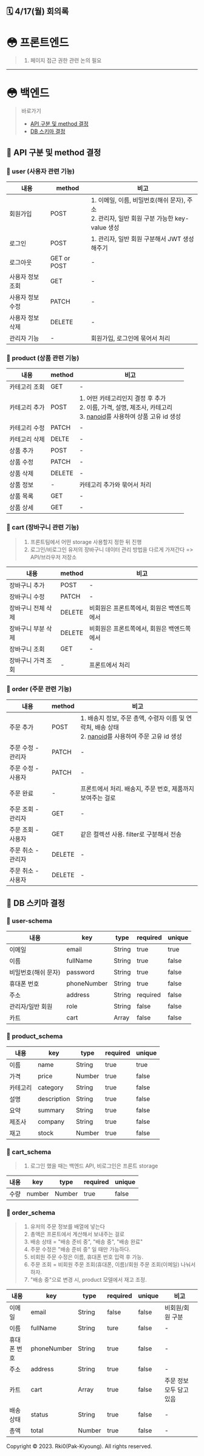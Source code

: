 ## **🗓️ 4/17(월) 회의록**

# 😳 프론트엔드

> 1. 페이지 접근 권한 관련 논의 필요

---

# 😳 백엔드

> 바로가기
>
> - [API 구분 및 method 결정](#😤-api-구분-및-method-결정)
> - [DB 스키마 결정](#😤-db-스키마-결정)

## 😤 API 구분 및 method 결정

### 🤔 user (사용자 관련 기능)

| 내용             | method      | 비고                                                                                           |
| ---------------- | ----------- | ---------------------------------------------------------------------------------------------- |
| 회원가입         | POST        | 1. 이메일, 이름, 비밀번호(해쉬 문자), 주소</br>2. 관리자, 일반 회원 구분 가능한 key-value 생성 |
| 로그인           | POST        | 1. 관리자, 일반 회원 구분해서 JWT 생성해주기                                                   |
| 로그아웃         | GET or POST | -                                                                                              |
| 사용자 정보 조회 | GET         | -                                                                                              |
| 사용자 정보 수정 | PATCH       | -                                                                                              |
| 사용자 정보 삭제 | DELETE      | -                                                                                              |
| 관리자 기능      | -           | 회원가입, 로그인에 묶어서 처리                                                                 |

### 🤔 product (상품 관련 기능)

| 내용          | method | 비고                                                                                                                                                           |
| ------------- | ------ | -------------------------------------------------------------------------------------------------------------------------------------------------------------- |
| 카테고리 조회 | GET    | -                                                                                                                                                              |
| 카테고리 추가 | POST   | 1. 어떤 카테고리인지 결정 후 추가</br>2. 이름, 가격, 설명, 제조사, 카테고리</br>3. [nanoid](https://www.npmjs.com/package/nanoid)를 사용하여 상품 고유 id 생성 |
| 카테고리 수정 | PATCH  | -                                                                                                                                                              |
| 카테고리 삭제 | DELTE  | -                                                                                                                                                              |
| 상품 추가     | POST   | -                                                                                                                                                              |
| 상품 수정     | PATCH  | -                                                                                                                                                              |
| 상품 삭제     | DELETE | -                                                                                                                                                              |
| 상품 정보     | -      | 카테고리 추가와 묶어서 처리                                                                                                                                    |
| 상품 목록     | GET    | -                                                                                                                                                              |
| 상품 상세     | GET    | -                                                                                                                                                              |

### 🤔 cart (장바구니 관련 기능)

> 1. 프론트팀에서 어떤 storage 사용할지 정한 뒤 진행
> 2. 로그인/비로그인 유저의 장바구니 데이터 관리 방법을 다르게 가져간다 => API/브라우저 저장소

| 내용               | method | 비고                                       |
| ------------------ | ------ | ------------------------------------------ |
| 장바구니 추가      | POST   | -                                          |
| 장바구니 수정      | PATCH  | -                                          |
| 장바구니 전체 삭제 | DELETE | 비회원은 프론트쪽에서, 회원은 백엔드쪽에서 |
| 장바구니 부분 삭제 | DELETE | 비회원은 프론트쪽에서, 회원은 백엔드쪽에서 |
| 장바구니 조회      | GET    | -                                          |
| 장바구니 가격 조회 | -      | 프론트에서 처리                            |

### 🤔 order (주문 관련 기능)

| 내용               | method | 비고                                                                                                                                           |
| ------------------ | ------ | ---------------------------------------------------------------------------------------------------------------------------------------------- |
| 주문 추가          | POST   | 1. 배송지 정보, 주문 총액, 수령자 이름 및 연락처, 배송 상태</br>2. [nanoid](https://www.npmjs.com/package/nanoid)를 사용하여 주문 고유 id 생성 |
| 주문 수정 - 관리자 | PATCH  | -                                                                                                                                              |
| 주문 수정 - 사용자 | PATCH  | -                                                                                                                                              |
| 주문 완료          | -      | 프론트에서 처리. 배송지, 주문 번호, 제품까지 보여주는 걸로                                                                                     |
| 주문 조회 - 관리자 | GET    | -                                                                                                                                              |
| 주문 조회 - 사용자 | GET    | 같은 컬렉션 사용. filter로 구분해서 전송                                                                                                       |
| 주문 취소 - 관리자 | DELETE | -                                                                                                                                              |
| 주문 취소 - 사용자 | DELETE | -                                                                                                                                              |

## 😤 DB 스키마 결정

### 🤔 user-schema

| 내용                | key         | type   | required | unique |
| ------------------- | ----------- | ------ | -------- | ------ |
| 이메일              | email       | String | true     | true   |
| 이름                | fullName    | String | true     | false  |
| 비밀번호(해쉬 문자) | password    | String | true     | false  |
| 휴대폰 번호         | phoneNumber | String | true     | false  |
| 주소                | address     | String | required | false  |
| 관리자/일반 회원    | role        | String | false    | false  |
| 카트                | cart        | Array  | false    | false  |

### 🤔 product_schema

| 내용     | key         | type   | required | unique |
| -------- | ----------- | ------ | -------- | ------ |
| 이름     | name        | String | true     | true   |
| 가격     | price       | Number | true     | false  |
| 카테고리 | category    | String | true     | false  |
| 설명     | description | String | true     | false  |
| 요약     | summary     | String | true     | false  |
| 제조사   | company     | String | true     | false  |
| 재고     | stock       | Number | true     | false  |

### 🤔 cart_schema

> 1. 로그인 했을 때는 백엔드 API, 비로그인은 프론트 storage

| 내용 | key    | type   | required | unique |
| ---- | ------ | ------ | -------- | ------ |
| 수량 | number | Number | true     | false  |

### 🤔 order_schema

> 1. 유저의 주문 정보를 배열에 넣는다
> 2. 총액은 프론트에서 계산해서 보내주는 걸로
> 3. 배송 상태 = "배송 준비 중", "배송 중", "배송 완료"
> 4. 주문 수정은 "배송 준비 중" 일 때만 가능하다.
> 5. 비회원 주문 수정은 이름, 휴대폰 번호 입력 후 가능.
> 6. 주문 조회 = 비회원 주문 조회(휴대폰, 이름)/회원 주문 조회(이메일) 나눠서 하자.
> 7. "배송 중"으로 변경 시, product 모델에서 재고 조정.

| 내용        | key         | type   | required | unique | 비고                     |
| ----------- | ----------- | ------ | -------- | ------ | ------------------------ |
| 이메일      | email       | String | false    | false  | 비회원/회원 구분         |
| 이름        | fullName    | String | ture     | false  | -                        |
| 휴대폰 번호 | phoneNumber | String | true     | false  | -                        |
| 주소        | address     | String | true     | false  | -                        |
| 카트        | cart        | Array  | true     | false  | 주문 정보 모두 담고 있음 |
| 배송 상태   | status      | String | true     | false  | -                        |
| 총액        | total       | Number | true     | false  | -                        |

Copyright © 2023. Rki0(Pak-Kiyoung). All rights reserved.
